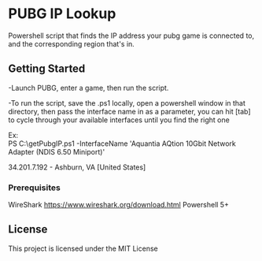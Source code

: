 # PUBG IP Lookup

Powershell script that finds the IP address your pubg game is connected to, and the corresponding region that's in.

## Getting Started

-Launch PUBG, enter a game, then run the script.

-To run the script, save the .ps1 locally, open a powershell window in that directory, 
then pass the interface name in as a parameter, you can hit [tab] to cycle through your available interfaces until you find the right one

Ex:     
PS C:\getPubgIP.ps1 -InterfaceName 'Aquantia AQtion 10Gbit Network Adapter (NDIS 6.50 Miniport)'

34.201.7.192 - Ashburn, VA [United States]

### Prerequisites

WireShark https://www.wireshark.org/download.html
Powershell 5+

## License

This project is licensed under the MIT License
